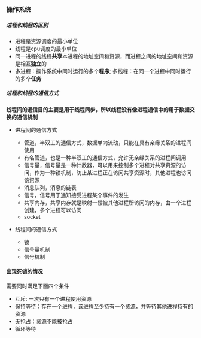 ### 操作系统

##### 进程和线程的区别

- 进程是资源调度的最小单位
- 线程是cpu调度的最小单位
- 同一进程的线程**共享**本进程的地址空间和资源，而进程之间的地址空间和资源是相互**独立**的
-  多进程：操作系统中同时运行的多个**程序**; 多线程：在同一个进程中同时运行的多个**任务**



##### 进程和线程的通信方式

**线程间的通信目的主要是用于线程同步，所以线程没有像进程通信中的用于数据交换的通信机制**

- 进程间的通信方式
  - 管道，半双工的通信方式，数据单向流动，只能在具有亲缘关系的进程间使用
  - 有名管道，也是一种半双工的通信方式，允许无亲缘关系的进程间调用
  - 信号量，信号量是一种计数器，可以用来控制多个进程对共享资源的访问，作为一种锁机制，防止某进程正在访问共享资源时，其他进程也访问该资源
  - 消息队列，消息的链表
  - 信号，信号用于通知接受进程某个事件的发生
  - 共享内存，共享内存就是映射一段被其他进程所访问的内存，由一个进程创建，多个进程可以访问
  - socket

- 线程间的通信方式
  - 锁
  - 信号量机制
  - 信号机制

#### 出现死锁的情况

需要同时满足下面四个条件

- 互斥: 一次只有一个进程使用资源
- 保持等待：存在一个进程，该进程至少持有一个资源，并等待其他进程持有的资源
- 无抢占：资源不能被抢占
- 循环等待